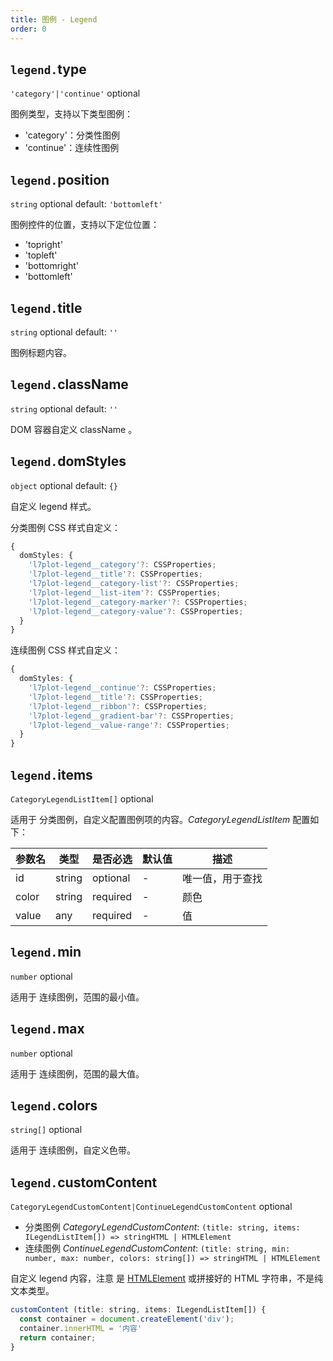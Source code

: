 ```yaml
---
title: 图例 - Legend
order: 0
---
```


## `legend.`type

`'category'|'continue'` optional

图例类型，支持以下类型图例：

- 'category'：分类性图例
- 'continue'：连续性图例

## `legend.`position

`string` optional default: `'bottomleft'`

图例控件的位置，支持以下定位位置：

- 'topright'
- 'topleft'
- 'bottomright'
- 'bottomleft'

## `legend.`title

`string` optional default: `''`

图例标题内容。

## `legend.`className

`string` optional default: `''`

DOM 容器自定义 className 。

## `legend.`domStyles

`object` optional default: `{}`

自定义 legend 样式。

<tag color="green" text="分类图例">分类图例</tag> CSS 样式自定义：

```ts
{
  domStyles: {
    'l7plot-legend__category'?: CSSProperties;
    'l7plot-legend__title'?: CSSProperties;
    'l7plot-legend__category-list'?: CSSProperties;
    'l7plot-legend__list-item'?: CSSProperties;
    'l7plot-legend__category-marker'?: CSSProperties;
    'l7plot-legend__category-value'?: CSSProperties;
  }
}
```

<tag color="cyan" text="连续图例">连续图例</tag> CSS 样式自定义：

```ts
{
  domStyles: {
    'l7plot-legend__continue'?: CSSProperties;
    'l7plot-legend__title'?: CSSProperties;
    'l7plot-legend__ribbon'?: CSSProperties;
    'l7plot-legend__gradient-bar'?: CSSProperties;
    'l7plot-legend__value-range'?: CSSProperties;
  }
}
```

## `legend.`items

`CategoryLegendListItem[]` optional

适用于 <tag color="green" text="分类图例">分类图例</tag>，自定义配置图例项的内容。_CategoryLegendListItem_ 配置如下：

| 参数名 | 类型   | 是否必选 | 默认值 | 描述             |
| ------ | ------ | -------- | ------ | ---------------- |
| id     | string | optional | -      | 唯一值，用于查找 |
| color  | string | required | -      | 颜色             |
| value  | any    | required | -      | 值               |

## `legend.`min

`number` optional

适用于 <tag color="cyan" text="连续图例">连续图例</tag>，范围的最小值。

## `legend.`max

`number` optional

适用于 <tag color="cyan" text="连续图例">连续图例</tag>，范围的最大值。

## `legend.`colors

`string[]` optional

适用于 <tag color="cyan" text="连续图例">连续图例</tag>，自定义色带。

## `legend.`customContent

`CategoryLegendCustomContent|ContinueLegendCustomContent` optional

- 分类图例 _CategoryLegendCustomContent_: `(title: string, items: ILegendListItem[]) => stringHTML | HTMLElement`
- 连续图例 _ContinueLegendCustomContent_: `(title: string, min: number, max: number, colors: string[]) => stringHTML | HTMLElement`

自定义 legend 内容，注意 <tag color="red" text="stringHTML | HTMLElemenct"></tag> 是 [HTMLElement](https://developer.mozilla.org/zh-CN/docs/Web/API/HTMLElement) 或拼接好的 HTML 字符串，不是纯文本类型。

```js
customContent (title: string, items: ILegendListItem[]) {
  const container = document.createElement('div');
  container.innerHTML = '内容'
  return container;
}
```
